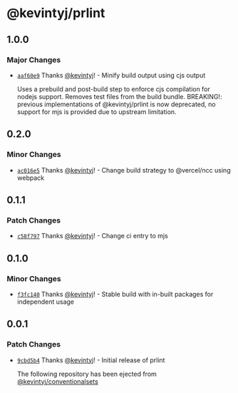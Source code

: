 # @kevintyj/prlint

## 1.0.0

### Major Changes

- [`aaf60e9`](https://github.com/kevintyj/prlint/commit/aaf60e9c6f1cc167fd60dd49c44b0f5a2883db59) Thanks [@kevintyj](https://github.com/kevintyj)! - Minify build output using cjs output

  Uses a prebuild and post-build step to enforce cjs compilation for nodejs support.
  Removes test files from the build bundle.
  BREAKING!: previous implementations of @kevintyj/prlint is now deprecated,
  no support for mjs is provided due to upstream limitation.

## 0.2.0

### Minor Changes

- [`ac016e5`](https://github.com/kevintyj/prlint/commit/ac016e54124815f458b6ed7362f7424dff0b4613) Thanks [@kevintyj](https://github.com/kevintyj)! - Change build strategy to @vercel/ncc using webpack

## 0.1.1

### Patch Changes

- [`c58f797`](https://github.com/kevintyj/prlint/commit/c58f7973eed41af5641f677b821ba3c67cd26f9e) Thanks [@kevintyj](https://github.com/kevintyj)! - Change ci entry to mjs

## 0.1.0

### Minor Changes

- [`f3fc140`](https://github.com/kevintyj/prlint/commit/f3fc1404a886a372257ac2dd9a95a52802892fc2) Thanks [@kevintyj](https://github.com/kevintyj)! - Stable build with in-built packages for independent usage

## 0.0.1

### Patch Changes

- [`9cbd5b4`](https://github.com/kevintyj/prlint/commit/9cbd5b44059ca425725302032a8964594da12486) Thanks [@kevintyj](https://github.com/kevintyj)! - Initial release of prlint

  The following repository has been ejected from [@kevintyj/conventionalsets](https://github.com/kevintyj/conventionalsets)

